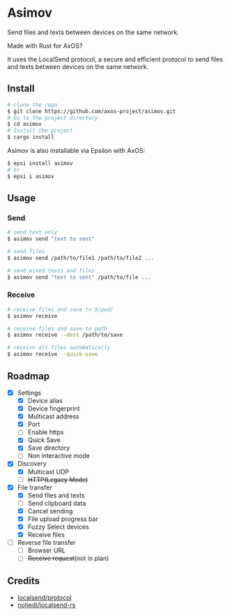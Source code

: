 # Asimov

Send files and texts between devices on the same network. 

Made with Rust for AxOS?

It uses the LocalSend protocol, a secure and efficient protocol to send files and texts between devices on the same network.

## Install

```bash
# clone the repo
$ git clone https://github.com/axos-project/asimov.git
# Go to the project directory
$ cd asimov
# Install the project
$ cargo install
```

Asimov is also installable via Epsilon with AxOS:

```bash
$ epsi install asimov
# or
$ epsi i asimov
```

## Usage

### Send

```bash
# send text only
$ asimov send "text to sent"

# send files
$ asimov send /path/to/file1 /path/to/file2 ...

# send mixed texts and files
$ asimov send "text to sent" /path/to/file ...
```

### Receive

```bash
# receive files and save to $(pwd)
$ asimov receive

# receive files and save to path
$ asimov receive --dest /path/to/save

# receive all files automatically
$ asimov receive --quick-save
```

## Roadmap

- [x] Settings
    - [x] Device alias
    - [x] Device fingerprint
    - [x] Multicast address
    - [x] Port
    - [ ] Enable https
    - [x] Quick Save
    - [x] Save directory
    - [ ] Non interactive mode
- [x] Discovery
    - [x] Multicast UDP
    - [ ] ~~HTTP(Legacy Mode)~~
- [x] File transfer
    - [x] Send files and texts
    - [ ] Send clipboard data
    - [x] Cancel sending
    - [x] File upload progress bar
    - [x] Fuzzy Select devices
    - [x] Receive files
- [ ] Reverse file transfer
    - [ ] Browser URL
    - [ ] ~~Receive request~~(not in plan)

## Credits

* [localsend/protocol](https://github.com/localsend/protocol)
* [notjedi/localsend-rs](https://github.com/notjedi/localsend-rs)
